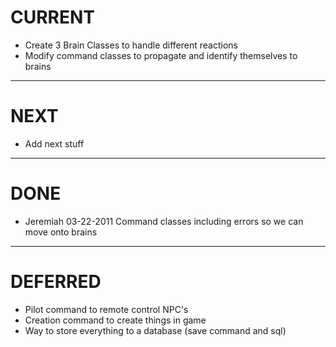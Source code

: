 CURRENT
=======
* Create 3 Brain Classes to handle different reactions
* Modify command classes to propagate and identify themselves to brains

---

NEXT
====
* Add next stuff

---

DONE
====
* Jeremiah 03-22-2011 Command classes including errors so we can move onto brains

---

DEFERRED
========
* Pilot command to remote control NPC's
* Creation command to create things in game
* Way to store everything to a database (save command and sql) 